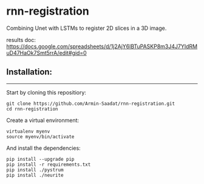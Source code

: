 # rnn-registration
Combining Unet with LSTMs to register 2D slices in a 3D image.

results doc:
https://docs.google.com/spreadsheets/d/1j2AjY6lBTuPASKP8m3J4J7YIdRMuD47HaOk7Smt5rrA/edit#gid=0


## Installation:
------------
Start by cloning this repositiory:
```
git clone https://github.com/Armin-Saadat/rnn-registration.git
cd rnn-registration
```
Create a virtual environment:
```
virtualenv myenv
source myenv/bin/activate
```
And install the dependencies:
```
pip install --upgrade pip  
pip install -r requirements.txt
pip install ./pystrum
pip install ./neurite
```
